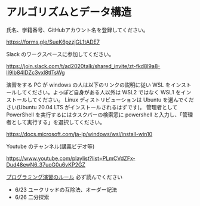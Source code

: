 # アルゴリズムとデータ構造

氏名、学籍番号、GitHubアカウント名を登録してください。

https://forms.gle/SueK6pzzjGL1tADE7

Slack のワークスペースに参加してください。

https://join.slack.com/t/ad2020talk/shared_invite/zt-fkd8l9a8-lI9Ib84lDZc3vxl8tlTsWg

演習をする PC が windows の人は以下のリンクの説明に従い WSL をインストールしてください。よっぽど自身がある人以外は WSL2 ではなく WSL1 をインストールしてください。
Linux ディストリビューションは Ubuntu を選んでください(Ubuntu 20.04 LTS がインストールされるはずです)。
管理者として PowerShell を実行するにはタスクバーの検索窓に powershell と入力し、「管理者として実行する」を選択してください。

https://docs.microsoft.com/ja-jp/windows/wsl/install-win10

Youtube のチャンネル(講義ビデオ等)

https://www.youtube.com/playlist?list=PLmCVdZFx-Dud48ewN6_37uoG0u6vKP2GZ

[プログラミング演習のルール](/RULES.md) 必ず読んでください

* 6/23 ユークリッドの互除法、オーダー記法
* 6/26 二分探索
